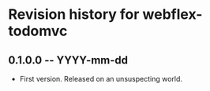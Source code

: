 # Revision history for webflex-todomvc

## 0.1.0.0 -- YYYY-mm-dd

* First version. Released on an unsuspecting world.
